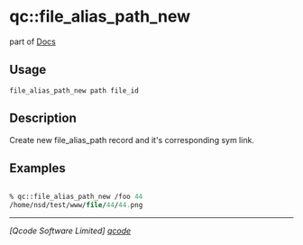 qc::file_alias_path_new
===============

part of [Docs](../index.md)

Usage
-----
`file_alias_path_new path file_id`

Description
-----------
Create new file_alias_path record and it's corresponding sym link.

Examples
--------
```tcl

% qc::file_alias_path_new /foo 44
/home/nsd/test/www/file/44/44.png

```

----------------------------------
*[Qcode Software Limited] [qcode]*

[qcode]: http://www.qcode.co.uk "Qcode Software"